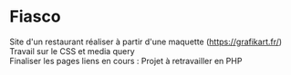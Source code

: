# Fiasco
Site d'un restaurant réaliser à partir d'une maquette (https://grafikart.fr/)
Travail sur le CSS et media query  
Finaliser les pages liens 
en cours : Projet à retravailler en PHP
